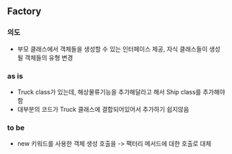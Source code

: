 ## Factory
### 의도
- 부모 클래스에서 객체들을 생성할 수 있는 인터페이스 제공, 자식 클래스들이 생성될 객체들의 유형 변경
### as is
- Truck class가 있는데, 해상물류기능을 추가해달라고 해서 Ship class를 추가해야 함
- 대부분의 코드가 Truck 클래스에 결합되어있어서 추가하기 쉽지않음
### to be
- new 키워드를 사용한 객체 생성 호출을 -> 팩터리 메서드에 대한 호출로 대체
